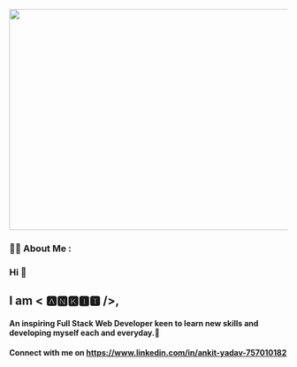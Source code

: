 <!-- ![1Mulesoft](https://user-images.githubusercontent.com/101567851/191064787-1e9953d3-9ae6-4890-bfda-cc762594fc1c.jpg) -->

<div align="center">
  <img src="https://www.softtodo.com/fileadmin/user_upload/gif/91382-web-development.gif" width="600" height="400"/>
</div>

### 👨‍💻 About Me :

### Hi  👋 

## I am < 🅰🅽🅺🅸🆃 />, 
#### An inspiring Full Stack Web Developer keen to learn new skills and developing myself each and everyday.🌱 



#### Connect with me on https://www.linkedin.com/in/ankit-yadav-757010182

<!--
**Ankit-yadav09/Ankit-yadav09** is a ✨ _special_ ✨ repository because its `README.md` (this file) appears on your GitHub profile.

Here are some ideas to get you started:

- 🔭 I’m currently working on ...
- 🌱 I’m currently learning ...
- 👯 I’m looking to collaborate on ...
- 🤔 I’m looking for help with ...
- 💬 Ask me about ...
- 📫 How to reach me: ...
- 😄 Pronouns: ...
- ⚡ Fun fact: ...
-->
